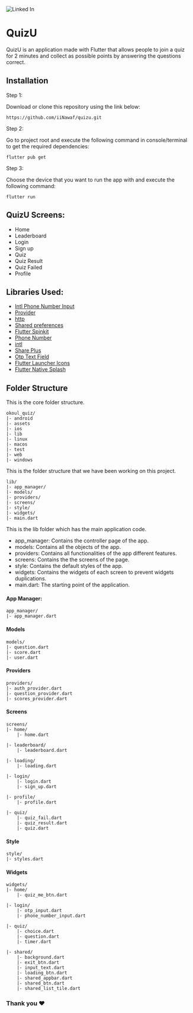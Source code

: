 ![Linked In](https://img.shields.io/badge/LinkedIn-0077B5?style=for-the-badge&logo=linkedin&logoColor=white)

# QuizU

QuizU is an application made with Flutter that allows people to join a quiz for 2 minutes and collect as possible points by answering the questions correct.

## Installation

Step 1:

Download or clone this repository using the link below:
```
https://github.com/iiNawaf/quizu.git
```

Step 2:

Go to project root and execute the following command in console/terminal to get the required dependencies:
```
flutter pub get
```

Step 3:

Choose the device that you want to run the app with and execute the following command:
```
flutter run
```

## QuizU Screens:
- Home
- Leaderboard
- Login
- Sign up
- Quiz
- Quiz Result
- Quiz Failed
- Profile

## Libraries Used:
- [Intl Phone Number Input](https://pub.dev/packages/intl_phone_number_input)
- [Provider](https://pub.dev/packages/provider)
- [http](https://pub.dev/packages/http)
- [Shared preferences](https://pub.dev/packages/shared_preferences)
- [Flutter Spinkit](https://pub.dev/packages/flutter_spinkit)
- [Phone Number](https://pub.dev/packages/phone_number)
- [intl](https://pub.dev/packages/intl)
- [Share Plus](https://pub.dev/packages/share_plus)
- [Otp Text Field](https://pub.dev/packages/otp_text_field)
- [Flutter Launcher Icons](https://pub.dev/packages/flutter_launcher_icons)
- [Flutter Native Splash](https://pub.dev/packages/flutter_native_splash)

## Folder Structure

This is the core folder structure.
```
okoul_quiz/
|- android
|- assets
|- ios
|- lib
|- linux
|- macos
|- test
|- web
|- windows
```

This is the folder structure that we have been working on this project.
```
lib/
|- app_manager/
|- models/
|- providers/
|- screens/
|- style/
|- widgets/
|- main.dart
```

This is the lib folder which has the main application code.
- app_manager: Contains the controller page of the app.
- models: Contains all the objects of the app.
- providers: Contains all functionalities of the app different features.
- screens: Contains the the screens of the page.
- style: Contains the default styles of the app.
- widgets: Contains the widgets of each screen to prevent widgets duplications.
- main.dart: The starting point of the application.

#### App Manager:

```
app_manager/
|- app_manager.dart
```

#### Models
```
models/
|- question.dart
|- score.dart
|- user.dart
```

#### Providers
```
providers/
|- auth_provider.dart
|- question_provider.dart
|- scores_provider.dart
```

#### Screens
```
screens/
|- home/
    |- home.dart

|- leaderboard/
    |- leaderboard.dart

|- loading/
    |- loading.dart

|- login/
    |- login.dart
    |- sign_up.dart

|- profile/
    |- profile.dart

|- quiz/
    |- quiz_fail.dart
    |- quiz_result.dart
    |- quiz.dart
```

#### Style
```
style/
|- styles.dart
```

#### Widgets
```
widgets/
|- home/
    |- quiz_me_btn.dart

|- login/
    |- otp_input.dart
    |- phone_number_input.dart

|- quiz/
    |- choice.dart
    |- question.dart
    |- timer.dart

|- shared/
    |- background.dart
    |- exit_btn.dart
    |- input_text.dart
    |- loading_btn.dart
    |- shared_appbar.dart
    |- shared_btn.dart
    |- shared_list_tile.dart
```

### Thank you ❤